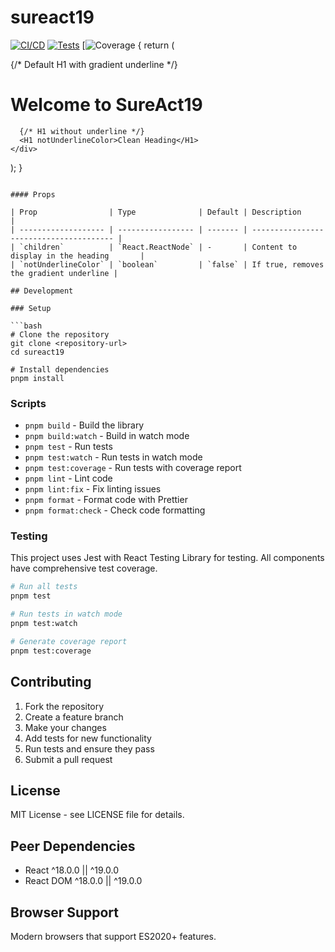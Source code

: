 # sureact19

[![CI/CD](https://img.shields.io/badge/CI%2FCD-pending-yellow)](https://github.com/actions) [![Tests](https://img.shields.io/badge/tests-passing-green)](#testing) [![Coverage](https://img.shields.io/badge/coverage-83.33%25-brightgreen) {
  return (
    <div>
      {/* Default H1 with gradient underline */}
      <H1>Welcome to SureAct19</H1>

      {/* H1 without underline */}
      <H1 notUnderlineColor>Clean Heading</H1>
    </div>
  );
}
```

#### Props

| Prop                | Type              | Default | Description                             |
| ------------------- | ----------------- | ------- | --------------------------------------- |
| `children`          | `React.ReactNode` | -       | Content to display in the heading       |
| `notUnderlineColor` | `boolean`         | `false` | If true, removes the gradient underline |

## Development

### Setup

```bash
# Clone the repository
git clone <repository-url>
cd sureact19

# Install dependencies
pnpm install
```

### Scripts

- `pnpm build` - Build the library
- `pnpm build:watch` - Build in watch mode
- `pnpm test` - Run tests
- `pnpm test:watch` - Run tests in watch mode
- `pnpm test:coverage` - Run tests with coverage report
- `pnpm lint` - Lint code
- `pnpm lint:fix` - Fix linting issues
- `pnpm format` - Format code with Prettier
- `pnpm format:check` - Check code formatting

### Testing

This project uses Jest with React Testing Library for testing. All components have comprehensive test coverage.

```bash
# Run all tests
pnpm test

# Run tests in watch mode
pnpm test:watch

# Generate coverage report
pnpm test:coverage
```

## Contributing

1. Fork the repository
2. Create a feature branch
3. Make your changes
4. Add tests for new functionality
5. Run tests and ensure they pass
6. Submit a pull request

## License

MIT License - see LICENSE file for details.

## Peer Dependencies

- React ^18.0.0 || ^19.0.0
- React DOM ^18.0.0 || ^19.0.0

## Browser Support

Modern browsers that support ES2020+ features.
